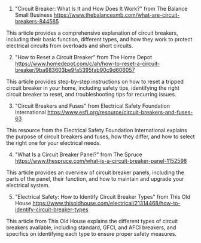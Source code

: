 

1. "Circuit Breaker: What Is It and How Does It Work?" from The Balance Small Business
https://www.thebalancesmb.com/what-are-circuit-breakers-844585

This article provides a comprehensive explanation of circuit breakers, including their basic function, different types, and how they work to protect electrical circuits from overloads and short circuits.

2. "How to Reset a Circuit Breaker" from The Home Depot
https://www.homedepot.com/c/ah/how-to-reset-a-circuit-breaker/9ba683603be9fa5395fab90c9d606057

This article provides step-by-step instructions on how to reset a tripped circuit breaker in your home, including safety tips, identifying the right circuit breaker to reset, and troubleshooting tips for recurring issues.

3. "Circuit Breakers and Fuses" from Electrical Safety Foundation International
https://www.esfi.org/resource/circuit-breakers-and-fuses-63

This resource from the Electrical Safety Foundation International explains the purpose of circuit breakers and fuses, how they differ, and how to select the right one for your electrical needs.

4. "What Is a Circuit Breaker Panel?" from The Spruce
https://www.thespruce.com/what-is-a-circuit-breaker-panel-1152598

This article provides an overview of circuit breaker panels, including the parts of the panel, their function, and how to maintain and upgrade your electrical system.

5. "Electrical Safety: How to Identify Circuit Breaker Types" from This Old House
https://www.thisoldhouse.com/electrical/21314468/how-to-identify-circuit-breaker-types

This article from This Old House explains the different types of circuit breakers available, including standard, GFCI, and AFCI breakers, and specifics on identifying each type to ensure proper safety measures.